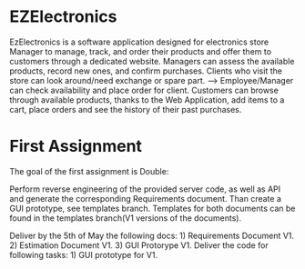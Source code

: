 # EZElectronics

EzElectronics is a software application designed for electronics store Manager to manage, track, and order their products and offer them to customers through a dedicated website. 
Managers can assess the available products, record new ones, and confirm purchases.
Clients who visit the store can look around/need exchange or spare part.	-->	Employee/Manager can check availability and place order for client.
Customers can browse through available products, thanks to the Web Application, add items to a cart, place orders and see the history of their past purchases.

# First Assignment

The goal of the first assignment is Double:

 Perform reverse engineering of the provided server code, as well as API and generate the corresponding Requirements document.
 Than create a GUI prototype, see templates branch.
 Templates for both documents can be found in the templates branch(V1 versions of the documents).

Deliver by the 5th of May the following docs:
	1) Requirements Document V1.
	2) Estimation Document V1.
	3) GUI Protorype V1.
Deliver the code for following tasks:
	1) GUI prototype for V1.


